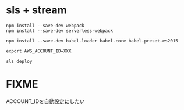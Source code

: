 # sls + stream 

```
npm install --save-dev webpack
npm install --save-dev serverless-webpack

npm install --save-dev babel-loader babel-core babel-preset-es2015

export AWS_ACCOUNT_ID=XXX

sls deploy
```

# FIXME 
ACCOUNT_IDを自動設定にしたい

